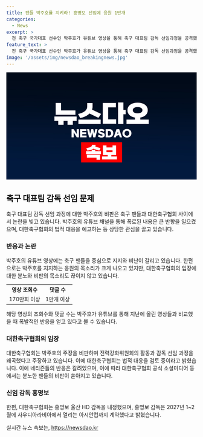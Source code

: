 ```yaml
---
title: 팬들 박주호를 지켜라! 홍명보 선임에 응원 1만개
categories:
  - News
excerpt: >
  전 축구 국가대표 선수인 박주호가 유튜브 영상을 통해 축구 대표팀 감독 선임과정을 공격했고, 대한축구협회는 이에 법적 대응을 예고하면서 논란이 확산 중. 박주호의 영상은 1만개 이상 댓글과 170만회 조회수를 기록하며 화제가 되었으며, 이에 축구 팬들은 내부고발자를 지켜야 한다는 지지를 표했고, 대한축구협회에는 비판과 분노의 목소리가 쏟아졌다. 홍명보는 대표팀 감독으로 내정되었으며, 이후의 상황이 관심을 모으고 있다.
feature_text: >
  전 축구 국가대표 선수인 박주호가 유튜브 영상을 통해 축구 대표팀 감독 선임과정을 공격했고, 대한축구협회는 이에 법적 대응을 예고하면서 논란이 확산 중. 박주호의 영상은 1만개 이상 댓글과 170만회 조회수를 기록하며 화제가 되었으며, 이에 축구 팬들은 내부고발자를 지켜야 한다는 지지를 표했고, 대한축구협회에는 비판과 분노의 목소리가 쏟아졌다. 홍명보는 대표팀 감독으로 내정되었으며, 이후의 상황이 관심을 모으고 있다.
image: '/assets/img/newsdao_breakingnews.jpg'
---
```


<p><img src="/assets/img/newsdao_breakingnews.jpg" alt="cryptoinkorea 속보" /></p>

<h2 data-ke-size="size26">축구 대표팀 감독 선임 문제</h2>

<p data-ke-size="size16">축구 대표팀 감독 선임 과정에 대한 박주호의 비판은 축구 팬들과 대한축구협회 사이에서 논란을 빚고 있습니다. 박주호의 유튜브 채널을 통해 폭로된 내용은 큰 반향을 일으켰으며, 대한축구협회의 법적 대응을 예고하는 등 상당한 관심을 끌고 있습니다.</p>

<h3>반응과 논란</h3>

<p data-ke-size="size16">박주호의 유튜브 영상에는 축구 팬들을 중심으로 지지와 비난이 갈리고 있습니다. 한편으로는 박주호를 지지하는 응원의 목소리가 크게 나오고 있지만, 대한축구협회의 입장에 대한 분노와 비판의 목소리도 끊이지 않고 있습니다.</p>

<table>
  <tr>
    <td style="text-align: center; height: 17px;"><b>영상 조회수</b></td>
    <td style="text-align: center; height: 17px;"><b>댓글 수</b></td>
  </tr>
  <tr>
    <td style="text-align: center; height: 17px;">170만회 이상</td>
    <td style="text-align: center; height: 17px;">1만개 이상</td>
  </tr>
</table>

<p data-ke-size="size16">해당 영상의 조회수와 댓글 수는 박주호가 유튜브를 통해 지난에 올린 영상들과 비교했을 때 폭발적인 반응을 얻고 있다고 볼 수 있습니다.</p>

<h3>대한축구협회의 입장</h3>

<p data-ke-size="size16">대한축구협회는 박주호의 주장을 비판하며 전력강화위원회의 활동과 감독 선임 과정을 왜곡했다고 주장하고 있습니다. 이에 대한축구협회는 법적 대응을 검토 중이라고 밝혔습니다. 이에 네티즌들의 반응은 갈려있으며, 이에 따라 대한축구협회 공식 소셜미디어 등에서는 분노한 팬들의 비판이 쏟아지고 있습니다.</p>

<h3>신임 감독 홍명보</h3>

<p data-ke-size="size16">한편, 대한축구협회는 홍명보 울산 HD 감독을 내정했으며, 홍명보 감독은 2027년 1~2월에 사우디아라비아에서 열리는 아시안컵까지 계약했다고 밝혔습니다.</p>
실시간 뉴스 속보는, <a href="https://newsdao.kr" rel="dofollow">https://newsdao.kr</a>


